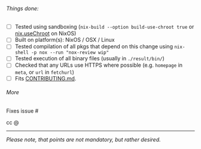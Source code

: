 ###### Things done:

- [ ] Tested using sandboxing (`nix-build --option build-use-chroot true` or [nix.useChroot](http://nixos.org/nixos/manual/options.html#opt-nix.useChroot) on NixOS)
- [ ] Built on platform(s): NixOS / OSX / Linux
- [ ] Tested compilation of all pkgs that depend on this change using `nix-shell -p nox --run "nox-review wip"`
- [ ] Tested execution of all binary files (usually in `./result/bin/`)
- [ ] Checked that any URLs use HTTPS where possible (e.g. `homepage` in `meta`, or `url` in `fetchurl`)
- [ ] Fits [CONTRIBUTING.md](https://github.com/NixOS/nixpkgs/blob/master/.github/CONTRIBUTING.md).

###### More

Fixes issue #<insert id>

cc @<maintainer>


---

_Please note, that points are not mandatory, but rather desired._
